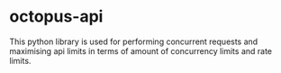 # octopus-api
This python library is used for performing concurrent requests and maximising api limits in terms of amount of concurrency limits and rate limits.
